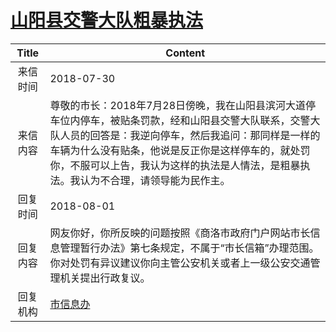 # <a href="http://www.shangluo.gov.cn/zmhd/ldxxxx.jsp?urltype=leadermail.LeaderMailContentUrl&wbtreeid=1112&leadermailid=4844">山阳县交警大队粗暴执法</a>
|Title|Content|
|:---:|---|
|来信时间|2018-07-30|
|来信内容|尊敬的市长：2018年7月28日傍晚，我在山阳县滨河大道停车位内停车，被贴条罚款，经和山阳县交警大队联系，交警大队人员的回答是：我逆向停车，然后我追问：那同样是一样的车辆为什么没有贴条，他说是反正你是这样停车的，就处罚你，不服可以上告，我认为这样的执法是人情法，是粗暴执法。我认为不合理，请领导能为民作主。|
|回复时间|2018-08-01|
|回复内容|网友你好，你所反映的问题按照《商洛市政府门户网站市长信息管理暂行办法》第七条规定，不属于“市长信箱”办理范围。你对处罚有异议建议你向主管公安机关或者上一级公安交通管理机关提出行政复议。|
|回复机构|<a href="../../categories/agencies/市信息办.md">市信息办</a>|